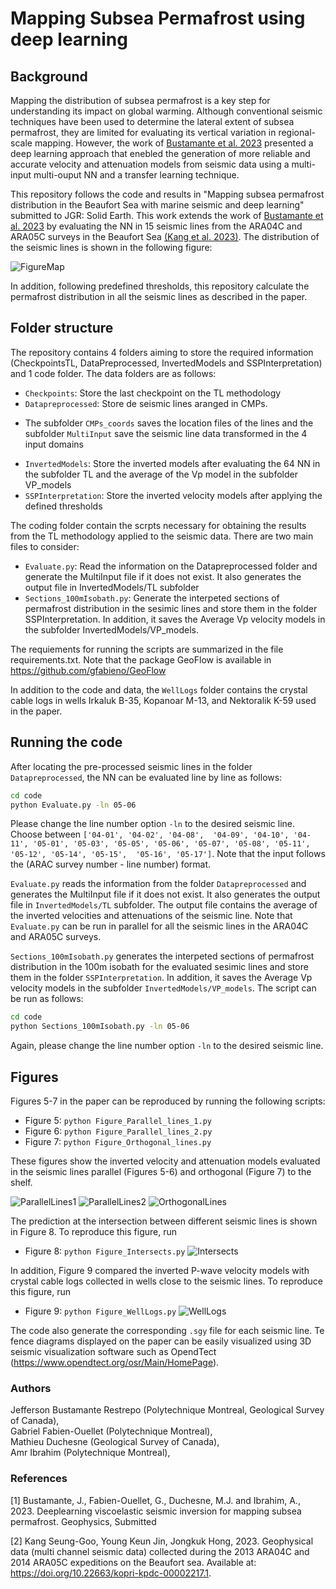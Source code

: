 # Mapping Subsea Permafrost using deep learning

## Background
Mapping the distribution of subsea permafrost is a key step for understanding its impact on global warming. Although 
conventional seismic techniques have been used to determine the lateral extent of subsea permafrost, they are limited 
for evaluating its vertical variation in regional-scale mapping. However, the work of [Bustamante et al. 2023](#1) 
presented a deep learning approach that enebled the generation of more reliable and accurate velocity and attenuation 
models from seismic data using a multi-input multi-ouput NN and a transfer learning technique. 

This repository follows the code and results in "Mapping subsea permafrost distribution in the Beaufort Sea with
marine seismic and deep learning" submitted to JGR: Solid Earth. This work extends the work of 
[Bustamante et al. 2023](#1) by evaluating the NN in 15 seismic lines from the ARA04C and ARA05C surveys in the Beaufort
Sea [(Kang et al. 2023)](#2). The distribution of the seismic lines is shown in the following figure:

![FigureMap](code/figs/Figure_MAp.png)

In addition, following predefined thresholds, this repository calculate the permafrost distribution in all the seismic 
lines as described in the paper.


## Folder structure

The repository contains 4 folders aiming to store the required information (CheckpointsTL, DataPreprocessed, 
InvertedModels and SSPInterpretation) and 1 code folder. The data folders are as follows:

* `Checkpoints`: Store the last checkpoint on the TL methodology
* `Datapreprocessed`: Store de seismic lines aranged in CMPs. 
- The subfolder `CMPs_coords` saves the location files of the 
lines and the subfolder `MultiInput` save the seismic line data transformed in the 4 input domains
* `InvertedModels`: Store the inverted models after evaluating the 64 NN in the subfolder TL and the average of the Vp 
model
in the subfolder VP_models
* `SSPInterpretation`: Store the inverted velocity models after applying the defined thresholds

The coding folder contain the scrpts necessary for obtaining the results from the TL methodology applied to the seismic 
data. There are two main files to consider:

* `Evaluate.py`: Read the information on the Datapreprocessed folder and generate the MultiInput file if it does not 
exist. It also generates the output file in InvertedModels/TL subfolder
* `Sections_100mIsobath.py`: Generate the interpeted sections of permafrost distribution in the sesimic lines and store 
them in the folder SSPInterpretation. In addition, it saves the Average Vp velocity models in the subfolder 
InvertedModels/VP_models.

The requiements for running the scripts are summarized in the file requirements.txt. Note that the package GeoFlow is 
available in https://github.com/gfabieno/GeoFlow

In addition to the code and data, the `WellLogs` folder contains the crystal cable logs in wells Irkaluk B-35, Kopanoar 
M-13, and Nektoralik K-59 used in the paper. 


## Running the code

After locating the pre-processed seismic lines in the folder `Datapreprocessed`, the NN can be evaluated line by line as
follows:

```bash
cd code
python Evaluate.py -ln 05-06
```
Please change the line number option `-ln` to the desired seismic line. Choose between `['04-01', '04-02', '04-08', 
'04-09', '04-10', '04-11', '05-01', '05-03', '05-05', '05-06', '05-07', '05-08', '05-11', '05-12', '05-14', '05-15', 
'05-16', '05-17']`. 
Note that the input follows the (ARAC survey number - line number) format.

`Evaluate.py` reads the information from the folder `Datapreprocessed` and generates the MultiInput file if it does not
exist. It also generates the output file in `InvertedModels/TL` subfolder. The output file contains the average of the
inverted velocities and attenuations of the seismic line. Note that `Evaluate.py` can be run in parallel for all the 
seismic lines in the ARA04C and ARA05C surveys.

`Sections_100mIsobath.py` generates the interpeted sections of permafrost distribution in the 100m isobath for the 
evaluated sesimic lines and store them in the folder `SSPInterpretation`. In addition, it saves the Average Vp velocity 
models in the subfolder `InvertedModels/VP_models`. The script can be run as follows:

```bash
cd code
python Sections_100mIsobath.py -ln 05-06
```
Again, please change the line number option `-ln` to the desired seismic line.


## Figures

Figures 5-7 in the paper can be reproduced by running the following scripts:

* Figure 5: `python Figure_Parallel_lines_1.py`
* Figure 6: `python Figure_Parallel_lines_2.py`
* Figure 7: `python Figure_Orthogonal_lines.py`

These figures show the inverted velocity and attenuation models evaluated in the seismic lines parallel (Figures 5-6) 
and orthogonal (Figure 7) to the shelf.
 
![ParallelLines1](code/figs/Figure_Parallel_lines_1.png)
![ParallelLines2](code/figs/Figure_Parallel_lines_2.png)
![OrthogonalLines](code/figs/Figure_Orthogonal_lines.png)

The prediction at the intersection between different seismic lines is shown in Figure 8. To reproduce this figure, run
* Figure 8: `python Figure_Intersects.py`
![Intersects](code/figs/Figure_Intersects.png)

In addition, Figure 9 compared the inverted P-wave velocity models with crystal cable logs collected in wells close to
the seismic lines. To reproduce this figure, run
* Figure 9: `python Figure_WellLogs.py` 
![WellLogs](code/figs/Figure_WellLogs.png)

The code also generate the corresponding `.sgy` file for each seismic line. Te fence diagrams displayed on the paper 
can be easily visualized using 3D seismic visualization software such as OpendTect 
(https://www.opendtect.org/osr/Main/HomePage).

### Authors
Jefferson Bustamante Restrepo (Polytechnique Montreal, Geological Survey of Canada), <br />
Gabriel Fabien-Ouellet (Polytechnique Montreal), <br />
Mathieu Duchesne (Geological Survey of Canada), <br />
Amr Ibrahim (Polytechnique Montreal),

### References
<a id="1">[1]</a> 
Bustamante, J., Fabien-Ouellet, G., Duchesne, M.J. and Ibrahim, A., 2023. Deeplearning viscoelastic seismic inversion 
for mapping subsea permafrost. Geophysics, Submitted

<a id="2">[2]</a> 
Kang Seung-Goo, Young Keun Jin, Jongkuk Hong, 2023. Geophysical data (multi channel seismic data) collected during the 
2013 ARA04C and 2014 ARA05C expeditions on the Beaufort sea. 
Available at: https://doi.org/10.22663/kopri-kpdc-00002217.1.